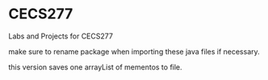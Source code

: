 # CECS277
Labs and Projects for CECS277

make sure to rename package when importing these java files if necessary.

this version saves one arrayList of mementos to file.
